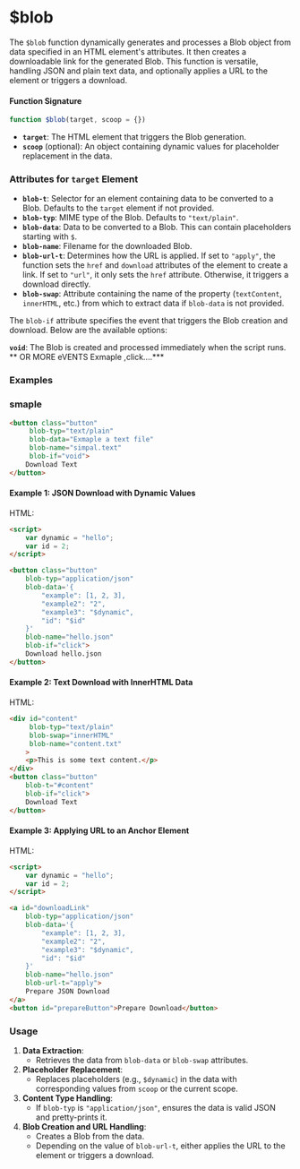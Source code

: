 #  $blob

The `$blob` function dynamically generates and processes a Blob object from data specified in an HTML element's attributes. It then creates a downloadable link for the generated Blob. This function is versatile, handling JSON and plain text data, and optionally applies a URL to the element or triggers a download.

#### Function Signature

```javascript
function $blob(target, scoop = {})
```

- **`target`**: The HTML element that triggers the Blob generation.
- **`scoop`** (optional): An object containing dynamic values for placeholder replacement in the data.

### Attributes for `target` Element

- **`blob-t`**: Selector for an element containing data to be converted to a Blob. Defaults to the `target` element if not provided.
- **`blob-typ`**: MIME type of the Blob. Defaults to `"text/plain"`.
- **`blob-data`**: Data to be converted to a Blob. This can contain placeholders starting with `$`.
- **`blob-name`**: Filename for the downloaded Blob.
- **`blob-url-t`**: Determines how the URL is applied. If set to `"apply"`, the function sets the `href` and `download` attributes of the element to create a link. If set to `"url"`, it only sets the `href` attribute. Otherwise, it triggers a download directly.
- **`blob-swap`**: Attribute containing the name of the property (`textContent`, `innerHTML`, etc.) from which to extract data if `blob-data` is not provided.

The `blob-if` attribute specifies the event that triggers the Blob creation and download. Below are the available options:

 **`void`**: The Blob is created and processed immediately when the script runs.
** OR MORE eVENTS Exmaple ,click....***

### Examples

### smaple 

```html
<button class="button"
     blob-typ="text/plain"
     blob-data="Exmaple a text file"
     blob-name="simpal.text"
     blob-if="void">
    Download Text
</button>
```


#### Example 1: JSON Download with Dynamic Values

HTML:
```html
<script>
    var dynamic = "hello";
    var id = 2;
</script>

<button class="button"
    blob-typ="application/json"
    blob-data='{
        "example": [1, 2, 3],
        "example2": "2",
        "example3": "$dynamic",
        "id": "$id"
    }'
    blob-name="hello.json"
    blob-if="click">
    Download hello.json
</button>
```

#### Example 2: Text Download with InnerHTML Data

HTML:
```html
<div id="content" 
     blob-typ="text/plain"
     blob-swap="innerHTML"
     blob-name="content.txt"
    >
    <p>This is some text content.</p>
</div>
<button class="button"
    blob-t="#content"
    blob-if="click">
    Download Text
</button>
```

#### Example 3: Applying URL to an Anchor Element

HTML:
```html
<script>
    var dynamic = "hello";
    var id = 2;
</script>

<a id="downloadLink"
    blob-typ="application/json"
    blob-data='{
        "example": [1, 2, 3],
        "example2": "2",
        "example3": "$dynamic",
        "id": "$id"
    }'
    blob-name="hello.json"
    blob-url-t="apply">
    Prepare JSON Download
</a>
<button id="prepareButton">Prepare Download</button>
```

### Usage

1. **Data Extraction**:
    - Retrieves the data from `blob-data` or `blob-swap` attributes.
2. **Placeholder Replacement**:
    - Replaces placeholders (e.g., `$dynamic`) in the data with corresponding values from `scoop` or the current scope.
3. **Content Type Handling**:
    - If `blob-typ` is `"application/json"`, ensures the data is valid JSON and pretty-prints it.
4. **Blob Creation and URL Handling**:
    - Creates a Blob from the data.
    - Depending on the value of `blob-url-t`, either applies the URL to the element or triggers a download.
